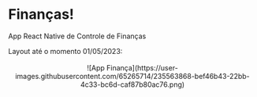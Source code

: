 # Finanças!
App React Native de Controle de Finanças

<div>Layout até o momento 01/05/2023:</div>
<br>
<div align="center">
![App Finança](https://user-images.githubusercontent.com/65265714/235563868-bef46b43-22bb-4c33-bc6d-caf87b80ac76.png)  
</div>
